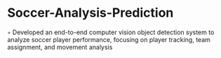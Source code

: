 # Soccer-Analysis-Prediction
◦ Developed an end-to-end computer vision object detection system to analyze soccer player performance, focusing on player tracking, team assignment, and movement analysis
